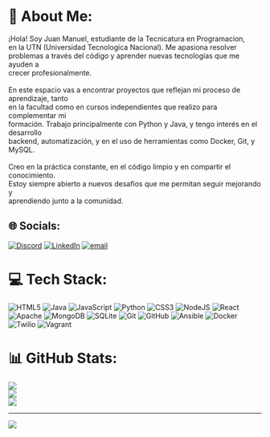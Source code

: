 # 💫 About Me:
¡Hola! Soy Juan Manuel, estudiante de la Tecnicatura en Programacion,<br>en la UTN (Universidad Tecnologica Nacional). Me apasiona resolver<br> problemas a través del código y aprender nuevas tecnologías que me ayuden a <br>crecer profesionalmente.<br><br>En este espacio vas a encontrar proyectos que reflejan mi proceso de aprendizaje, tanto<br> en la facultad como en cursos independientes que realizo para complementar mi<br> formación. Trabajo principalmente con Python y Java, y tengo interés en el desarrollo<br> backend, automatización, y en el uso de herramientas como Docker, Git, y MySQL.<br><br>Creo en la práctica constante, en el código limpio y en compartir el conocimiento. <br>Estoy siempre abierto a nuevos desafíos que me permitan seguir mejorando y <br>aprendiendo junto a la comunidad.


## 🌐 Socials:
[![Discord](https://img.shields.io/badge/Discord-%237289DA.svg?logo=discord&logoColor=white)](https://discord.gg/_maestrojoda) [![LinkedIn](https://img.shields.io/badge/LinkedIn-%230077B5.svg?logo=linkedin&logoColor=white)](https://linkedin.com/in//juan-manuel-depaolo) [![email](https://img.shields.io/badge/Email-D14836?logo=gmail&logoColor=white)](mailto:juanmanueldepaolo@gmail.com) 

# 💻 Tech Stack:
![HTML5](https://img.shields.io/badge/html5-%23E34F26.svg?style=for-the-badge&logo=html5&logoColor=white) ![Java](https://img.shields.io/badge/java-%23ED8B00.svg?style=for-the-badge&logo=openjdk&logoColor=white) ![JavaScript](https://img.shields.io/badge/javascript-%23323330.svg?style=for-the-badge&logo=javascript&logoColor=%23F7DF1E) ![Python](https://img.shields.io/badge/python-3670A0?style=for-the-badge&logo=python&logoColor=ffdd54) ![CSS3](https://img.shields.io/badge/css3-%231572B6.svg?style=for-the-badge&logo=css3&logoColor=white) ![NodeJS](https://img.shields.io/badge/node.js-6DA55F?style=for-the-badge&logo=node.js&logoColor=white) ![React](https://img.shields.io/badge/react-%2320232a.svg?style=for-the-badge&logo=react&logoColor=%2361DAFB) ![Apache](https://img.shields.io/badge/apache-%23D42029.svg?style=for-the-badge&logo=apache&logoColor=white) ![MongoDB](https://img.shields.io/badge/MongoDB-%234ea94b.svg?style=for-the-badge&logo=mongodb&logoColor=white) ![SQLite](https://img.shields.io/badge/sqlite-%2307405e.svg?style=for-the-badge&logo=sqlite&logoColor=white) ![Git](https://img.shields.io/badge/git-%23F05033.svg?style=for-the-badge&logo=git&logoColor=white) ![GitHub](https://img.shields.io/badge/github-%23121011.svg?style=for-the-badge&logo=github&logoColor=white) ![Ansible](https://img.shields.io/badge/ansible-%231A1918.svg?style=for-the-badge&logo=ansible&logoColor=white) ![Docker](https://img.shields.io/badge/docker-%230db7ed.svg?style=for-the-badge&logo=docker&logoColor=white) ![Twilio](https://img.shields.io/badge/Twilio-F22F46?style=for-the-badge&logo=Twilio&logoColor=white) ![Vagrant](https://img.shields.io/badge/vagrant-%231563FF.svg?style=for-the-badge&logo=vagrant&logoColor=white)
# 📊 GitHub Stats:
![](https://github-readme-stats.vercel.app/api?username=DepaoloJuan&theme=shadow_blue&hide_border=false&include_all_commits=false&count_private=false)<br/>
![](https://nirzak-streak-stats.vercel.app/?user=DepaoloJuan&theme=shadow_blue&hide_border=false)<br/>
![](https://github-readme-stats.vercel.app/api/top-langs/?username=DepaoloJuan&theme=shadow_blue&hide_border=false&include_all_commits=false&count_private=false&layout=compact)

---
[![](https://visitcount.itsvg.in/api?id=DepaoloJuan&icon=0&color=0)](https://visitcount.itsvg.in)

<!-- Proudly created with GPRM ( https://gprm.itsvg.in ) -->
